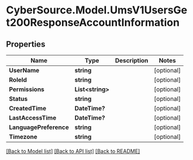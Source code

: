 # CyberSource.Model.UmsV1UsersGet200ResponseAccountInformation
## Properties

Name | Type | Description | Notes
------------ | ------------- | ------------- | -------------
**UserName** | **string** |  | [optional] 
**RoleId** | **string** |  | [optional] 
**Permissions** | **List&lt;string&gt;** |  | [optional] 
**Status** | **string** |  | [optional] 
**CreatedTime** | **DateTime?** |  | [optional] 
**LastAccessTime** | **DateTime?** |  | [optional] 
**LanguagePreference** | **string** |  | [optional] 
**Timezone** | **string** |  | [optional] 

[[Back to Model list]](../README.md#documentation-for-models) [[Back to API list]](../README.md#documentation-for-api-endpoints) [[Back to README]](../README.md)

